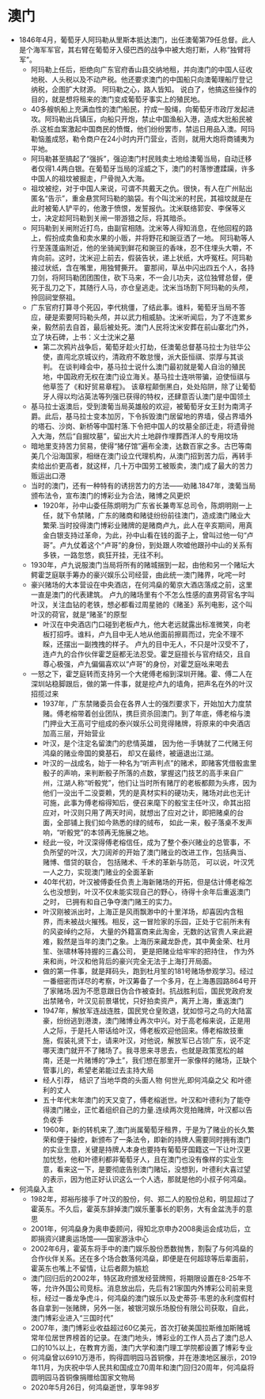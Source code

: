 # 澳门

* 1846年4月，葡萄牙人阿玛勒从里斯本抵达澳门，出任澳葡第79任总督。此人是个海军军官，其右臂在葡萄牙入侵巴西的战争中被大炮打断，人称“独臂将军”。
  - 阿玛勒上任后，拒绝向广东官府香山县交纳地租，并向澳门的中国人征收地税、人头税以及不动产税。他还要求澳门的中国船只向澳葡理船厅登记纳税，企图扩大财源。 阿玛勒之心，路人皆知。 说白了，他搞这些操作的目的，就是想将租来的澳门变成葡萄牙事实上的殖民地。
  - 40多艘帆船上充满血性的澳门船民，拧成一股绳，向葡萄牙市政厅发起进攻。阿玛勒出兵镇压，向船只开炮，禁止中国渔船入港，造成大批船民被杀.这桩血案激起中国商民的愤慨，他们纷纷罢市，禁运日用品入澳。阿玛勒恼羞成怒，勒令商户在24小时内开门营业，否则，就用大炮将商铺夷为平地。
  - 阿玛勒甚至搞起了“强拆”，强迫澳门村民贱卖土地给澳葡当局，自动迁移者仅得1.4两白银。在葡萄牙当局的淫威之下，澳门的村落惨遭蹂躏，许多中国人的祖坟被掘走，尸骨抛入大海。
  - 祖坟被挖，对于中国人来说，可谓不共戴天之仇。很快，有人在广州贴出匿名“告示”，重金悬赏阿玛勒的脑袋。有个叫沈米的村民，其祖坟就是在此时被葡人铲平的，他激于愤恨，发誓报仇。沈米联络郭安、李保等义士，决定趁阿玛勒到关闸一带游猎之际，将其暗杀。
  - 阿玛勒到关闸附近打鸟，由副官相随。沈米等人得知消息，在他回程的路上，假扮成卖鱼和卖水果的小贩，并将野花和豌豆洒了一地。 阿玛勒等人行至莲蓬庙附近，他的坐骑闻到鲜花和豌豆的香味，忍不住埋头大嚼，不肯向前。这时，沈米迎上前去，假装告状，递上状纸，大呼冤枉。阿玛勒接过状纸，含在嘴里，用独臂撕开。 霎那间，草丛中闪出四五个人，各持刀剑，将阿玛勒团团围住，砍下马来，不一会儿功夫，这位独臂总督，便死于乱刀之下，其随行人马，亦仓皇逃走。沈米当场割下阿玛勒的头颅，拎回祠堂祭祖。
  - 广东官府打算寻个死囚，李代桃僵，了结此事。谁料，葡萄牙当局不答应，硬是索要阿玛勒头颅，并以武力相威胁。沈米听闻后，为了不连累乡亲，毅然前去自首，最后被处死。澳门人民将沈米安葬在前山寨北门外，立了块石碑，上书：义士沈米之墓
    * 第二次鸦片战争后，葡萄牙趁火打劫，任澳葡总督基马拉士为驻华公使，直闯北京城议约，清政府不敢怠慢，派大臣恒祺、崇厚与其谈判。 在谈判峰会中，基马拉士说什么澳门最初就是葡人自治的殖民地，中国政府无权在澳门设立海关。基马拉士连哄带骗，迫使恒祺与他草签了《和好贸易章程》。 该章程颠倒黑白，处处陷阱，除了让葡萄牙人得以均沾英法等列强已获得的特权，还肆意否认澳门是中国领土
  - 基马拉士返澳后，受到澳葡当局英雄般的欢迎，被葡萄牙女王封为南湾子爵。此后，基马拉士变本加厉，下令拆毁澳门居留地的界墙，侵占界墙外的塔石、沙岗、新桥等中国村落.下令把中国人的坟墓全部迁走，将遗骨抛入大海，然后“自掘坟墓”，留出大片土地辟作埋葬西洋人的专用坟场
  - 暗地里支持苦力贸易，使得“猪仔馆”遍布全澳，达数百家之多。古巴等南美几个沿海国家，相继在澳门设立代理机构，从澳门招到苦力后，再转手卖给出价更高者，就这样，几十万中国劳工被贩卖，澳门成了最大的苦力贩运出口港
  - 当时的澳门，还有一种特有的诱拐苦力的方法——劝赌.1847年，澳葡当局颁布法令，宣布澳门的博彩业为合法，赌博之风更炽
    * 1920年，孙中山委任陈炯明为广东省长兼粤军总司令，陈炯明刚一上任，就下令禁赌，广东的赌商和赌徒纷纷前往澳门，造成澳门赌业大繁荣.当时投得澳门博彩业赌牌的是赌商卢九，此人在辛亥期间，用真金白银支持过革命，为此，孙中山看在钱的面子上，曾叫过他一句“卢哥”。卢九仗着这个“卢哥”的身份，到处跟人吹嘘他跟孙中山的关系有多铁，一路忽悠，疯狂开挂，无往不利。
  - 1930年，卢九说服澳门当局将所有的赌城捆到一起，由他和另一个赌坛大鳄霍芝庭联手筹办的豪兴娱乐公司经营，由此统一澳门赌界，叱咤一时
  - 豪兴赌场的大本营设在中央酒店，在何鸿燊的葡京大酒店落成之前，这里一直是澳门的代表建筑。 卢九的赌场里有个不怎么性感的直男荷官名字叫叶汉，关注血钻的老铁，想必都看过周星驰的《赌圣》系列电影，这个叫叶汉的荷官，就是“赌圣”的原型
    - 叶汉在中央酒店门口碰到老板卢九，他大老远就露出标准微笑，向老板打招呼。谁料，卢九目中无人地从他面前擦肩而过，完全不理不睬，还摆出一副拽拽的样子。 卢九的目中无人，不只是叶汉受不了，连卢九的合作伙伴霍芝庭都无法忍受。霍芝庭擅长与官府结交，且自尊心极强，卢九偏偏喜欢以“卢哥”的身份，对霍芝庭吆来喝去
  - 一怒之下，霍芝庭转而支持另一个大佬傅老榕到深圳开赌。霍、傅二人在深圳站稳脚跟后，做的第一件事，就是挖卢九的墙角，把声名在外的叶汉招揽过来
    * 1937年，广东禁赌委员会在各界人士的强烈要求下，开始加大力度禁赌。傅老榕带着创业团队，携巨资杀回澳门。到了年底，傅老榕与澳门押业大王高可宁组成的泰兴娱乐公司竞得赌牌，将原来的中央酒店加高三层，开始营业
    - 叶汉，是个注定名留澳门的悲情英雄， 因为他一手铸就了二代赌王何鸿燊的赌业帝国的奠基石， 却又在最终，被逼退出江湖。
    - 叶汉的一战成名，始于一种名为“听声判点”的赌术，即赌客凭借骰盅里骰子的声响，来判断骰子所落的点数，掌握这门技艺的高手来自广州，江湖人称“听骰党”，他们让当时所有赌厅的老板都颇为头疼，因为他们一没出千二没耍赖，凭的是真材实料的硬功夫，赌场对此也无计可施，此事为傅老榕得知后，便召来麾下的骰宝主任叶汉，命其出招应对，叶汉则只用了两天时间，就想出了应对之计，即把赌桌的台面，全部铺上我们如今熟悉的绿的绒布， 如此一来，骰子落桌不发声响，“听骰党”的本领再无施展之地。
    - 经此一役，叶汉深得傅老榕信任，成为了整个泰兴赌业的总管事，不负所望的叶汉，大刀阔斧的开始了澳门赌业的改进工作，包括典当、赌博、借贷的联合， 包括赌术、千术的革新与防范， 可以说，叶汉凭一人之力，实现澳门赌业的全面革新
    - 40年代初，叶汉被傅委任负责上海新赌场的开拓，但是估计傅老榕怎么也没想到，叶汉不仅未能实现自己的野心，待得十余年后重返澳门之时， 已拥有和自己争夺澳门赌王的实力。
    - 叶汉刚被派出时，上海正是风雨飘渺中的十里洋场，却喜因内含租界，而未被战火摧残。相反，这一冒险家的乐园，正处于它前所未有的风姿绰约之际， 大量的外籍富商来此淘金，无数的达官贵人来此避难，毅然是当年的澳门之象。上海历来藏龙卧虎，其中黄金荣、杜月笙、张啸林等持握的三鑫公司， 更是把赌业给牢牢的把持住， 作为外来和尚，叶汉和他背后的豪兴完全无法于上海打开局面。
    - 做的第一件事，就是拜码头，跑到杜月笙的181号赌场参观学习。经过一番细密而详尽的考察，叶汉筹备了一个多月，在上海愚园路864号开了家赌场.因为不愿意跟日伪合作被查封。抗战胜利后，国民党政府发出禁赌令，叶汉见前景堪忧，只好拍卖资产，离开上海，重返澳门
    - 1947年，解放军连战连胜，国民党仓皇败退，犹如惊弓之鸟的大陆富豪，纷纷逃到港澳，澳门赌博业再次中兴。对于高老榕来说，正是用人之际，于是托人带话给叶汉，傅老板欢迎他回来。傅老榕故技重施，假装礼贤下士，请来叶汉，对他说，解放军已占领广东，说不定哪天澳门就开不了赌场了。我寻思来寻思去，也就是政策宽松的越南，还是一片赌博的“净土”，我们想在那里开一家像样的赌场，正缺个管事儿的，希望老弟能过去主持大局
    - 经人引荐， 结识了当地华商的头面人物 何世光,即何鸿燊之父 和叶德利的丈人
    - 五十年代末年澳门的天又变了，傅老榕逝世。叶汉和叶德利为了能夺得澳门赌业，正忙着组织自己的力量.连续两次竞拍赌牌，叶汉都以告负收手
    - 1960年，新的转机来了,澳门尚属葡萄牙租界，于是为了赌业的长久繁荣和便于操控，新颁布了一条法令，即新的持牌人需要同时拥有澳门的实业生意，关键是持牌人本身也要持有葡萄牙国籍这一下让叶汉更加忧愁，他和叶德利都非葡萄牙人，且在澳门也没有像样的实业生意，看来这一下，是要彻底告别澳门赌坛，没想到，叶德利大喜过望的表示，因为他正好认识这么一个人选，那就是他的小叔子何鸿燊。
* 何鸿燊入主
  - 1982年，郑裕彤接手了叶汉的股份，何、郑二人的股份总和，明显超过了霍英东。不久后，霍英东辞掉澳门娱乐董事长的职务，大有金盆洗手的意思
  - 2001年，何鸿燊身为奥申委顾问，得知北京申办2008奥运会成功后，立即捐资兴建奥运场馆——国家游泳中心
  - 2002年6月，霍英东将手中的澳门娱乐股份悉数抛售，割裂了与何鸿燊的合作伙伴关系。还在多个场合数落何鸿燊，即便是在何超琼等后辈面前，霍英东也嘴上不留情，让后者颇为尴尬
  - 澳门回归后的2002年，特区政府颁发经营牌照，将期限设置在8-25年不等，允许外国公司竞标。消息放出后，先后有21家国内外博彩公司前来竞标，经过一番龙争虎斗，何鸿燊的澳门娱乐以及史蒂芬·韦恩的永利度假村各自拿到一张赌牌，另外一张，被银河娱乐场股份有限公司获取，自此，澳门博彩业进入“三国时代”
  - 2007年，澳门博彩业收益超过60亿美元，首次打破美国拉斯维加斯赌城常年位居世界榜首的记录。在澳门地头，博彩业的工作人员占了澳门总人口的10%以上，在教育方面，澳门大学和澳门理工学院都设置了博彩专业
  - 何鸿燊曾以6910万港币，购得圆明园马首铜像，并在港澳地区展示，2019年11月，为庆祝中华人民共和国成立70周年和澳门回归20周年，何鸿燊将圆明园马首铜像捐赠给国家文物局
  - 2020年5月26日，何鸿燊逝世，享年98岁
